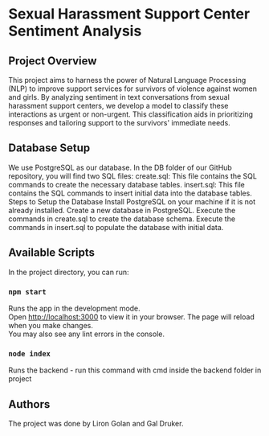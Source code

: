 # Sexual Harassment Support Center Sentiment Analysis
## Project Overview
This project aims to harness the power of Natural Language Processing (NLP) to improve support services for survivors of violence against women and girls. By analyzing sentiment in text conversations from sexual harassment support centers, we develop a model to classify these interactions as urgent or non-urgent. This classification aids in prioritizing responses and tailoring support to the survivors' immediate needs.

## Database Setup

We use PostgreSQL as our database. In the DB folder of our GitHub repository, you will find two SQL files:
create.sql: This file contains the SQL commands to create the necessary database tables.
insert.sql: This file contains the SQL commands to insert initial data into the database tables.
Steps to Setup the Database
Install PostgreSQL on your machine if it is not already installed.
Create a new database in PostgreSQL.
Execute the commands in create.sql to create the database schema.
Execute the commands in insert.sql to populate the database with initial data.

## Available Scripts

In the project directory, you can run:
### `npm start`
Runs the app in the development mode.\
Open [http://localhost:3000](http://localhost:3000) to view it in your browser.
The page will reload when you make changes.\
You may also see any lint errors in the console.
### `node index`
Runs the backend - run this command with cmd inside the backend folder in project


## Authors
The project was done by Liron Golan and Gal Druker.
